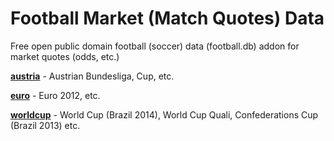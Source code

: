 #  Football Market (Match Quotes) Data


Free open public domain football (soccer) data (football.db) addon for market quotes (odds, etc.)


[**austria**](austria) -   Austrian Bundesliga, Cup, etc.

[**euro**](euro)  - Euro 2012, etc.

[**worldcup**](worldcup)  -  World Cup (Brazil 2014), World Cup Quali, Confederations Cup (Brazil 2013) etc.





